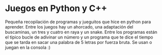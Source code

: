 # Juegos en Python y C++
Pequeña recopilación de programas y jueguitos que hice en python para aprender.
Entre los juegos hay un ahorcado, una adaptación del buscaminas, un tres y cuatro en raya y un snake.
Entre los programas están el tipico bucle de adivinar un número y un programa que te dice el tiempo que se tarda en sacar una palabra de 5 letras por fuerza bruta.
Se usan o juegan en la consola :)
